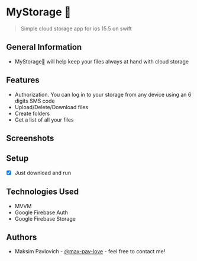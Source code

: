# MyStorage 📂
> Simple cloud storage app for ios 15.5 on swift
## General Information
- MyStorage📂 will help keep your files always at hand with cloud storage
## Features
- Authorization. You can log in to your storage from any device using an 6 digits SMS code
- Upload/Delete/Download files
- Create folders
- Get a list of all your files

## Screenshots

## Setup
- [x] Just download and run

## Technologies Used
- MVVM
- Google Firebase Auth
- Google Firebase Storage

## Authors
- Maksim Pavlovich - [@max-pav-love](https://github.com/max-pav-love) - feel free to contact me!
